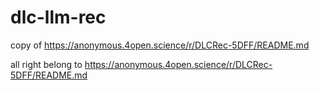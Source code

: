 # dlc-llm-rec

copy of https://anonymous.4open.science/r/DLCRec-5DFF/README.md

all right belong to https://anonymous.4open.science/r/DLCRec-5DFF/README.md
